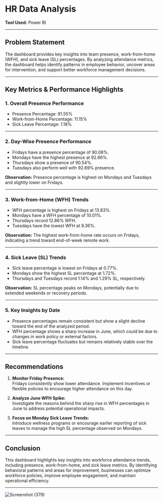 # **HR Data Analysis**  
**Tool Used:** Power BI  

---

## **Problem Statement**  
The dashboard provides key insights into team presence, work-from-home (WFH), and sick leave (SL) percentages. By analyzing attendance metrics, the dashboard helps identify patterns in employee behavior, uncover areas for intervention, and support better workforce management decisions.

---

## **Key Metrics & Performance Highlights**  

### 1. **Overall Presence Performance**  
- Presence Percentage: 91.55%  
- Work-from-Home Percentage: 11.15%  
- Sick Leave Percentage: 1.18%  

---

### 2. **Day-Wise Presence Performance**  
- Fridays have a presence percentage of 90.08%.  
- Mondays have the highest presence at 92.66%.  
- Thursdays show a presence of 90.54%.  
- Tuesdays also perform well with 92.69% presence.  

**Observation:** Presence percentage is highest on Mondays and Tuesdays and slightly lower on Fridays.  

---

### 3. **Work-from-Home (WFH) Trends**  
- WFH percentage is highest on Fridays at 13.83%.  
- Mondays have a WFH percentage of 10.01%.  
- Thursdays record 12.86% WFH.  
- Tuesdays have the lowest WFH at 9.36%.  

**Observation:** The highest work-from-home rate occurs on Fridays, indicating a trend toward end-of-week remote work.  

---

### 4. **Sick Leave (SL) Trends**  
- Sick leave percentage is lowest on Fridays at 0.77%.  
- Mondays show the highest SL percentage at 1.72%.  
- Thursdays and Tuesdays record 1.14% and 1.29% SL, respectively.  

**Observation:** SL percentage peaks on Mondays, potentially due to extended weekends or recovery periods.  

---

### 5. **Key Insights by Date**  
- Presence percentages remain consistent but show a slight decline toward the end of the analyzed period.  
- WFH percentage shows a sharp increase in June, which could be due to changes in work policy or external factors.  
- Sick leave percentage fluctuates but remains relatively stable over the timeline.  

---

## **Recommendations**  
1. **Monitor Friday Presence:**  
   Fridays consistently show lower attendance. Implement incentives or flexible policies to encourage higher attendance on this day.  

2. **Analyze June WFH Spike:**  
   Investigate the reasons behind the sharp rise in WFH percentages in June to address potential operational impacts.  

3. **Focus on Monday Sick Leave Trends:**  
   Introduce wellness programs or encourage earlier reporting of sick leaves to manage the high SL percentage observed on Mondays.  

---

## **Conclusion**  
This dashboard highlights key insights into workforce attendance trends, including presence, work-from-home, and sick leave metrics. By identifying behavioral patterns and areas for improvement, businesses can optimize workforce policies, improve employee engagement, and maintain operational efficiency.  

--- 
![Screenshot (379)](https://github.com/user-attachments/assets/8a77c389-b101-4538-b93d-c69e65a2d055)

